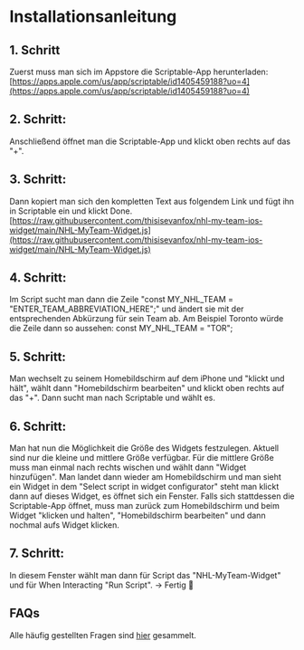 # Installationsanleitung

## 1. Schritt 
Zuerst muss man sich im Appstore die Scriptable-App herunterladen: [https://apps.apple.com/us/app/scriptable/id1405459188?uo=4](https://apps.apple.com/us/app/scriptable/id1405459188?uo=4)

## 2. Schritt: 
Anschließend öffnet man die Scriptable-App und klickt oben rechts auf das "+". 

## 3. Schritt: 
Dann kopiert man sich den kompletten Text aus folgendem Link und fügt ihn in Scriptable ein und klickt Done. 
[https://raw.githubusercontent.com/thisisevanfox/nhl-my-team-ios-widget/main/NHL-MyTeam-Widget.js](https://raw.githubusercontent.com/thisisevanfox/nhl-my-team-ios-widget/main/NHL-MyTeam-Widget.js) 

## 4. Schritt: 
Im Script sucht man dann die Zeile "const MY_NHL_TEAM = "ENTER_TEAM_ABBREVIATION_HERE";" und ändert sie mit der entsprechenden Abkürzung für sein Team ab. Am Beispiel Toronto würde die Zeile dann so aussehen: const MY_NHL_TEAM = "TOR"; 

## 5. Schritt: 
Man wechselt zu seinem Homebildschirm auf dem iPhone und "klickt und hält", wählt dann "Homebildschirm bearbeiten" und klickt oben rechts auf das "+". Dann sucht man nach Scriptable und wählt es. 

## 6. Schritt: 
Man hat nun die Möglichkeit die Größe des Widgets festzulegen. Aktuell sind nur die kleine und mittlere Größe verfügbar. Für die mittlere Größe muss man einmal nach rechts wischen und wählt dann "Widget hinzufügen". Man landet dann wieder am Homebildschirm und man sieht ein Widget in dem "Select script in widget configurator" steht man klickt dann auf dieses Widget, es öffnet sich ein Fenster. Falls sich stattdessen die Scriptable-App öffnet, muss man zurück zum Homebildschirm und beim Widget "klicken und halten", "Homebildschirm bearbeiten" und dann nochmal aufs Widget klicken. 

## 7. Schritt: 
In diesem Fenster wählt man dann für Script das "NHL-MyTeam-Widget" und für When Interacting "Run Script". 
-> Fertig 🙂

## FAQs
Alle häufig gestellten Fragen sind [hier](https://github.com/thisisevanfox/nhl-my-team-ios-widget/blob/main/FAQ.md) gesammelt.
